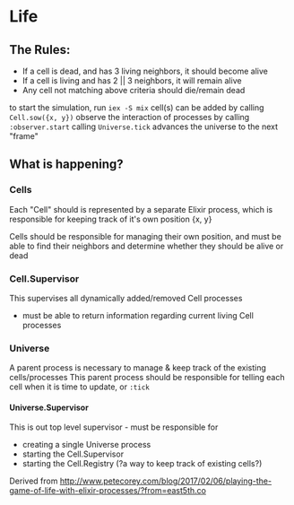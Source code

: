 # Life

## The Rules:
  - If a cell is dead, and has 3 living neighbors, it should become alive
  - If a cell is living and has 2 || 3 neighbors, it will remain alive
  - Any cell not matching above criteria should die/remain dead

to start the simulation, run `iex -S mix`
cell(s) can be added by calling `Cell.sow({x, y})`
observe the interaction of processes by calling `:observer.start`
calling `Universe.tick` advances the universe to the next "frame"

## What is happening?

### Cells
Each "Cell" should is represented by a separate Elixir process, which is responsible for keeping track of it's own position {x, y}

Cells should be responsible for managing their own position, and must be able to find their neighbors and determine whether they should be alive or dead

### Cell.Supervisor
This supervises all dynamically added/removed Cell processes
- must be able to return information regarding current living Cell processes

### Universe
A parent process is necessary to manage & keep track of the existing cells/processes
This parent process should be responsible for telling each cell when it is time to update, or `:tick`

#### Universe.Supervisor
This is out top level supervisor - must be responsible for
- creating a single Universe process
- starting the Cell.Supervisor
- starting the Cell.Registry (?a way to keep track of existing cells?)

Derived from http://www.petecorey.com/blog/2017/02/06/playing-the-game-of-life-with-elixir-processes/?from=east5th.co
